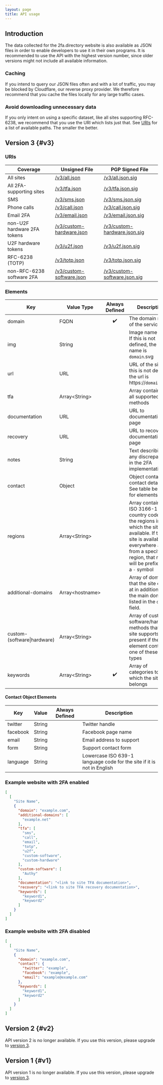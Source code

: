 ```yaml
---
layout: page
title: API usage
---
```

## Introduction

The data collected for the 2fa.directory website is also available as JSON files in order to enable developers to use it in their own programs. It is recommended to use the API with the highest version number, since older versions might not include all available information.

### Caching

If you intend to query our JSON files often and with a lot of traffic, you may be blocked by Cloudflare, our reverse proxy provider. We therefore recommend that you cache the files locally for any large traffic cases.

### Avoid downloading unnecessary data

If you only intent on using a specific dataset, like all sites supporting RFC-6238, we recommend that you use the URI which lists just that. See [URIs](#uris) for a list of available paths. The smaller the better.

## Version 3 {#v3}

### URIs

| Coverage                    | Unsigned File                                                                 | PGP Signed File                                                                       |
|-----------------------------|-------------------------------------------------------------------------------|---------------------------------------------------------------------------------------|
| All sites                   | [/v3/all.json](https://api.2fa.directory/v3/all.json)                         | [/v3/all.json.sig](https://api.2fa.directory/v3/all.json.sig)                         |
| All 2FA-supporting sites    | [/v3/tfa.json](https://api.2fa.directory/v3/tfa.json)                         | [/v3/tfa.json.sig](https://api.2fa.directory/v3/tfa.json.sig)                         |
| SMS                         | [/v3/sms.json](https://api.2fa.directory/v3/sms.json)                         | [/v3/sms.json.sig](https://api.2fa.directory/v3/sms.json.sig)                         |
| Phone calls                 | [/v3/call.json](https://api.2fa.directory/v3/call.json)                       | [/v3/call.json.sig](https://api.2fa.directory/v3/call.json.sig)                       |
| Email 2FA                   | [/v3/email.json](https://api.2fa.directory/v3/email.json)                     | [/v3/email.json.sig](https://api.2fa.directory/v3/email.json.sig)                     |
| non-U2F hardware 2FA tokens | [/v3/custom-hardware.json](https://api.2fa.directory/v3/custom-hardware.json) | [/v3/custom-hardware.json.sig](https://api.2fa.directory/v3/custom-hardware.json.sig) |
| U2F hardware tokens         | [/v3/u2f.json](https://api.2fa.directory/v3/u2f.json)                         | [/v3/u2f.json.sig](https://api.2fa.directory/v3/u2f.json.sig)                         |
| RFC-6238 (TOTP)             | [/v3/totp.json](https://api.2fa.directory/v3/totp.json)                       | [/v3/totp.json.sig](https://api.2fa.directory/v3/totp.json.sig)                       |
| non-RFC-6238 software 2FA   | [/v3/custom-software.json](https://api.2fa.directory/v3/custom-software.json) | [/v3/custom-software.json.sig](https://api.2fa.directory/v3/custom-software.json.sig) |

### Elements

| Key                         | Value Type            |   Always Defined   | Description                                                                                                                                                                                             |
|-----------------------------|-----------------------|:------------------:|---------------------------------------------------------------------------------------------------------------------------------------------------------------------------------------------------------|
| domain                      | <define>FQDN</define> | :heavy_check_mark: | The domain name of the service                                                                                                                                                                          |
| img                         | String                |                    | Image name used. If this is not defined, the image name is `domain`.svg                                                                                                                                 |
| url                         | URL                   |                    | URL of the site. If this is not defined, the url is https://`domain`                                                                                                                                    |
| tfa                         | Array\<String>        |                    | Array containing all supported 2FA methods                                                                                                                                                              |
| documentation               | URL                   |                    | URL to documentation page                                                                                                                                                                               |
| recovery                    | URL                   |                    | URL to recovery documentation page                                                                                                                                                                      |
| notes                       | String                |                    | Text describing any discrepancies in the 2FA implementation                                                                                                                                             |
| contact                     | Object                |                    | Object containing contact details. See table below for elements                                                                                                                                         |
| regions                     | Array\<String>        |                    | Array containing ISO 3166-1 country codes of the regions in which the site is available. If the site is available everywhere apart from a specific region, that region will be prefixed by a `-` symbol |
| additional-domains          | Array\<hostname>      |                    | Array of domains that the site exists at in addition to the main domain listed in the `domain` field.                                                                                                   |
| custom-(software\|hardware) | Array\<String>        |                    | Array of custom software/hardware methods that the site supports. Only present if the `tfa` element contains one of these 2FA types                                                                     |
| keywords                    | Array\<String>        | :heavy_check_mark: | Array of categories to which the site belongs                                                                                                                                                           |

#### Contact Object Elements
| Key      | Value  | Always Defined | Description                                                            |
|----------|--------|:--------------:|------------------------------------------------------------------------|
| twitter  | String |                | Twitter handle                                                         |
| facebook | String |                | Facebook page name                                                     |
| email    | String |                | Email address to support                                               |
| form     | String |                | Support contact form                                                   |
| language | String |                | Lowercase ISO 639-1 language code for the site if it is not in English |

### Example website with 2FA enabled

```JSON
[
  [
    "Site Name",
    {
      "domain": "example.com",
      "additional-domains": [
        "example.net"
      ],
      "tfa": [
        "sms",
        "call",
        "email",
        "totp",
        "u2f",
        "custom-software",
        "custom-hardware"
      ],
      "custom-software": [
        "Authy"
      ],
      "documentation": "<link to site TFA documentation>",
      "recovery": "<link to site TFA recovery documentation>",
      "keywords": [
        "keyword1",
        "keyword2"
      ]
    }
  ]
]
```

### Example website with 2FA disabled

```JSON
[
  [
    "Site Name", 
    {
      "domain": "example.com",
      "contact": {
        "twitter": "example",
        "facebook": "example",
        "email": "example@example.com"
      },
      "keywords": [
        "keyword1",
        "keyword2"
      ]
    }
  ]
]
```

## Version 2 {#v2}

API version 2 is no longer available. If you use this version, please upgrade to [version 3](#v3).

## Version 1 {#v1}

API version 1 is no longer available. If you use this version, please upgrade to [version 3](#v3).
